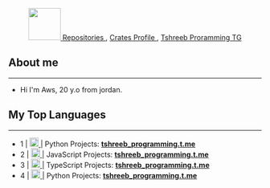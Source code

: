 <p align="center">
    <a href="https://github.com/IceBytes/">
        <img src="https://github.com/images/mona-whisper.gif" alt="" width="64">
    </a>
    <a href="https://github.com/IceBytes?tab=repositories&q=&type=&language=&sort=stargazers">
        Repositories
    </a>
    ,
    <a href="https://crates.io/user/ArabShadows/">
        Crates Profile
    </a>
    ,
    <a href="https://t.me/tshreeb_programming">
        Tshreeb Proramming TG
    </a>
</p>

## About me
---
- Hi I'm Aws, 20 y.o from jordan.

## My Top Languages
---
- 1 |  <a href="https://github.com/IceBytes/"> <img src="https://upload.wikimedia.org/wikipedia/commons/thumb/d/d5/Rust_programming_language_black_logo.svg/121px-Rust_programming_language_black_logo.svg.png" width="18"> </a>  | Python Projects: <b>[tshreeb_programming.t.me](https://t.me/tshreeb_programming)</b>
- 2 |  <a href="https://github.com/IceBytes/"> <img src="https://www.computerhope.com/jargon/j/javascript.png"  width="18"> </a>  | JavaScript Projects: <b>[tshreeb_programming.t.me](https://t.me/tshreeb_programming)</b>
- 3 |  <a href="https://github.com/IceBytes/"> <img src="https://upload.wikimedia.org/wikipedia/commons/thumb/4/4c/Typescript_logo_2020.svg/1200px-Typescript_logo_2020.svg.png"  width="18"> </a>  | TypeScript Projects: <b>[tshreeb_programming.t.me](https://t.me/tshreeb_programming)</b>
- 4 |  <a href="https://github.com/IceBytes/"> <img src="https://upload.wikimedia.org/wikipedia/commons/thumb/c/c3/Python-logo-notext.svg/1200px-Python-logo-notext.svg.png"  width="18"> </a>  | Python Projects: <b>[tshreeb_programming.t.me](https://t.me/tshreeb_programming)</b>


